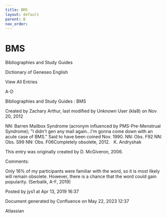 ```yaml
---
title: BMS
layout: default
parent: B
nav_order:
---
```


# BMS

Bibliographies and Study Guides

Dictionary of Geneseo English

View All Entries

A-D

Bibliographies and Study Guides : BMS

Created by  Zachary Arthur, last modified by  Unknown User (kla8) on Nov 20, 2012

NN: Barren Mailbox Syndrome (acronym influenced by PMS-Pre-Menstrual Syndrome); &quot;I didn't gen any mail again...I'm gonna come down with an acute case of BMS.&quot; Said to have been coined Nov. 1990. NN: Obs. F92 NN: Obs. S99 NN: Obs. F06Completely obsolete, 2012.   K. Andryshak

This entry was originally created by D. McGiveron, 2006.

Comments:

Only 16% of my participants were familiar with the word, so it is most likely will remain obsolete. However, there is a chance that the word could gain popularity. (Serbalik, A-F, 2019)

Posted by jys1 at Apr 13, 2019 16:37

Document generated by Confluence on May 22, 2023 12:37

Atlassian
